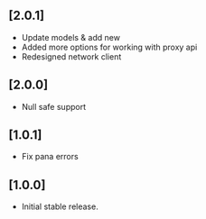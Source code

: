 ## [2.0.1]

* Update models & add new
* Added more options for working with proxy api
* Redesigned network client

## [2.0.0] 

* Null safe support

## [1.0.1] 

* Fix pana errors

## [1.0.0]

* Initial stable release.
